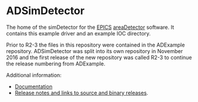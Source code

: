 ADSimDetector
=============
The home of the simDetector for the
[EPICS](http://www.aps.anl.gov/epics/) 
[areaDetector](https://cars.uchicago.edu/software/epics/areaDetector.html) 
software.  It contains this example driver and an example IOC directory.

Prior to R2-3 the files in this repository were contained in the ADExample
repository.  ADSimDetector was split into its own repository in November 2016
and the first release of the new repository was called R2-3 to continue the
release numbering from ADExample.

Additional information:
* [Documentation](https://areadetector.github.io/master/ADSimDetector/simDetector.html)
* [Release notes and links to source and binary releases](RELEASE.md).
